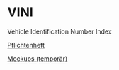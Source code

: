 # VINI
Vehicle Identification Number Index

[Pflichtenheft](VINI%20Pflichtenheft.pdf)

[Mockups (temporär)](mockups.pdf)
